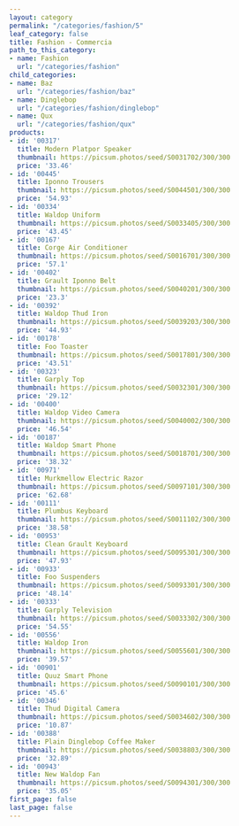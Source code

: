 ```yaml
---
layout: category
permalink: "/categories/fashion/5"
leaf_category: false
title: Fashion - Commercia
path_to_this_category:
- name: Fashion
  url: "/categories/fashion"
child_categories:
- name: Baz
  url: "/categories/fashion/baz"
- name: Dinglebop
  url: "/categories/fashion/dinglebop"
- name: Qux
  url: "/categories/fashion/qux"
products:
- id: '00317'
  title: Modern Platpor Speaker
  thumbnail: https://picsum.photos/seed/S0031702/300/300
  price: '33.46'
- id: '00445'
  title: Iponno Trousers
  thumbnail: https://picsum.photos/seed/S0044501/300/300
  price: '54.93'
- id: '00334'
  title: Waldop Uniform
  thumbnail: https://picsum.photos/seed/S0033405/300/300
  price: '43.45'
- id: '00167'
  title: Corge Air Conditioner
  thumbnail: https://picsum.photos/seed/S0016701/300/300
  price: '57.1'
- id: '00402'
  title: Grault Iponno Belt
  thumbnail: https://picsum.photos/seed/S0040201/300/300
  price: '23.3'
- id: '00392'
  title: Waldop Thud Iron
  thumbnail: https://picsum.photos/seed/S0039203/300/300
  price: '44.93'
- id: '00178'
  title: Foo Toaster
  thumbnail: https://picsum.photos/seed/S0017801/300/300
  price: '43.51'
- id: '00323'
  title: Garply Top
  thumbnail: https://picsum.photos/seed/S0032301/300/300
  price: '29.12'
- id: '00400'
  title: Waldop Video Camera
  thumbnail: https://picsum.photos/seed/S0040002/300/300
  price: '46.54'
- id: '00187'
  title: Waldop Smart Phone
  thumbnail: https://picsum.photos/seed/S0018701/300/300
  price: '38.32'
- id: '00971'
  title: Murkmellow Electric Razor
  thumbnail: https://picsum.photos/seed/S0097101/300/300
  price: '62.68'
- id: '00111'
  title: Plumbus Keyboard
  thumbnail: https://picsum.photos/seed/S0011102/300/300
  price: '38.58'
- id: '00953'
  title: Clean Grault Keyboard
  thumbnail: https://picsum.photos/seed/S0095301/300/300
  price: '47.93'
- id: '00933'
  title: Foo Suspenders
  thumbnail: https://picsum.photos/seed/S0093301/300/300
  price: '48.14'
- id: '00333'
  title: Garply Television
  thumbnail: https://picsum.photos/seed/S0033302/300/300
  price: '54.55'
- id: '00556'
  title: Waldop Iron
  thumbnail: https://picsum.photos/seed/S0055601/300/300
  price: '39.57'
- id: '00901'
  title: Quuz Smart Phone
  thumbnail: https://picsum.photos/seed/S0090101/300/300
  price: '45.6'
- id: '00346'
  title: Thud Digital Camera
  thumbnail: https://picsum.photos/seed/S0034602/300/300
  price: '10.87'
- id: '00388'
  title: Plain Dinglebop Coffee Maker
  thumbnail: https://picsum.photos/seed/S0038803/300/300
  price: '32.89'
- id: '00943'
  title: New Waldop Fan
  thumbnail: https://picsum.photos/seed/S0094301/300/300
  price: '35.05'
first_page: false
last_page: false
---
```

